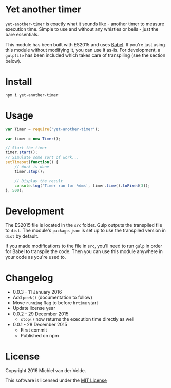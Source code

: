 # Yet another timer

`yet-another-timer` is exactly what it sounds like - another timer to measure
execution time. Simple to use and without any whistles or bells - just the bare
essentials.

This module has been built with ES2015 and uses [Babel](https://babeljs.io/). If you're just using this
module without modifying it, you can use it as-is. For development, a `gulpfile`
has been included which takes care of transpiling (see the section below).

# Install

```
npm i yet-another-timer
```

# Usage

```js
var Timer = require('yet-another-timer');

var timer = new Timer();

// Start the timer
timer.start();
// Simulate some sort of work...
setTimeout(function() {
	// Work is done
	timer.stop();

	// Display the result
	console.log('Timer ran for %dms', timer.time().toFixed(3));
}, 500);
```

# Development

The ES2015 file is located in the `src` folder. Gulp outputs the transpiled file
to `dist`. The module's `package.json` is set up to use the transpiled version
in `dist` by default.

If you made modifications to the file in `src`, you'll need to run `gulp` in order
for Babel to transpile the code. Then you can use this module anywhere in your code
as you're used to.

# Changelog

* 0.0.3 - 11 January 2016
 * Add `peek()` (documentation to follow)
 * Move `running` flag to before `hrtime` start
 * Update license year
* 0.0.2 - 29 December 2015
  * `stop()` now returns the execution time directly as well
* 0.0.1 - 28 December 2015
  * First commit
  * Published on npm

# License

Copyright 2016 Michiel van der Velde.

This software is licensed under the [MIT License](LICENSE)
